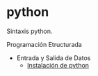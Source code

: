 # python
Sintaxis python.

Programación Etructurada
- Entrada y Salida de Datos
    - [Instalación de python](./python/001-core/001-basico/000-install-python.sh)

<!-- 
- Entrada y Salida de Datos
    - [input - print](./structured/datos/data-input-output.py)
- Comentarios
    - [Una linea (#), Bloque de lineas (""" """)](./structured/comentarios/comments.py)
- Operadores
    - Suma, Resta, Multiplicación, División, Potencia, [Pertenencia (in)](./structured/operadores/in.py)
- Variables
    - [Básico (str, int, float, bool)](./structured/variables/variables.py)
- Decisiones
    - [if](./structured/decisiones/if.py), [else](./structured/decisiones/else.py), [elif](./structured/decisiones/elif.py)
- Ciclos
    - [while](./structured/ciclos/while.py)
    - [for](./structured/ciclos/for.py)
    - [for-range](./structured/ciclos/for-range.py)
    - [for-continue](./structured/ciclos/for-continue.py)
    - [for-break](./structured/ciclos/for-break.py)
- Errores
    - [try, except, finally](./structured/errores/try-except-finally.py)
- Funciones
    - [Función básica](./structured/funciones/basic_function.py)
    - [Argumentos](./structured/funciones/argumentos.py)
    - [Argumentos por default](./structured/funciones/argumentos-por-default.py)
    - [Argumentos por nombre](./structured/funciones/argumentos-por-nombre.py)
    - [Retorno de valores](./structured/funciones/return.py)
    - [*args](./structured/funciones/args.py)
    - [**kwargs](./structured/funciones/kwargs.py)

Programación Estructurada 2
- Tipos de Datos
    - Números
    - Cadenas de Texto
        - [string](./structured-2/tipo-de-datos/strings/string.py)
        - [triple quotes](./structured-2/tipo-de-datos/strings/triple_quotes.py)
        - [indexing](./structured-2/tipo-de-datos/strings/indexing.py)
        - [spliting](./structured-2/tipo-de-datos/strings/spliting.py)
        - [deleting string](./structured-2/tipo-de-datos/strings/deleting_string.py)
        - [spliting](./structured-2/tipo-de-datos/strings/spliting.py)
        - [scape formatting](./structured-2/tipo-de-datos/strings/scape_formatting.py)
        - [capitalize](./structured-2/tipo-de-datos/strings/methods/capitalize.py)
        - [count](./structured-2/tipo-de-datos/strings/methods/count.py) 
        - [upper](./structured-2/tipo-de-datos/strings/methods/upper.py)
        - [lower](./structured-2/tipo-de-datos/strings/methods/lower.py)
        - [startswith](./structured-2/tipo-de-datos/strings/methods/startswith.py)
        - [endswith](./structured-2/tipo-de-datos/strings/methods/endswith.py)
        - [islower](./structured-2/tipo-de-datos/strings/methods/islower.py)
        - [isupper](./structured-2/tipo-de-datos/strings/methods/isupper.py)
        - [split](./structured-2/tipo-de-datos/strings/methods/split.py)
        - [strip](./structured-2/tipo-de-datos/strings/methods/strip.py)
        - [replace](./structured-2/tipo-de-datos/strings/methods/replace.py)
        - [isnumeric](./structured-2/tipo-de-datos/strings/methods/isnumeric.py)
        - [isdigit](./structured-2/tipo-de-datos/strings/methods/isdigit.py)
        - [isdecimal](./structured-2/tipo-de-datos/strings/methods/isdecimal.py)
        - [isalpha](./structured-2/tipo-de-datos/strings/methods/isalpha.py)
        - [isalnum](./structured-2/tipo-de-datos/strings/methods/isalnum.py)
- Funciones
    - Parámetros de Referencia
    - Importaciones
- Listas
    - [Listas](./structured/estructura-de-datos/listas.py)
- Diccionarios
    - [Diccionarios](./structured/estructura-de-datos/diccionarios/diccionarios.py)
    - [Iterar diccionarios](./structured/estructura-de-datos/diccionarios/iterar_diccionarios.py)
- Documentación
    - [Documentación](./structured-2/documentacion/doc.py)

Programación Orientada a Objetos
- Clase
- Instancia
- Acceso a atributos
- Atributos default
- Destruir objeto
- Herencia
- Sobreescritura de métodos

Ejercicios
- Validar si un Número es Primo
- Obtener Primos Entre un Rango de Números
- [Fibonacci 1ra Versión](./exercices/fibonacci-while-0.py) -->
